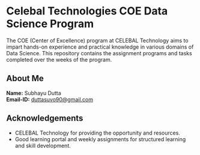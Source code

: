 # Celebal Technologies COE Data Science Program

The COE (Center of Excellence) program at CELEBAL Technology aims to impart hands-on experience and practical knowledge in various domains of Data Science. This repository contains the assignment programs and tasks completed over the weeks of the program.

## About Me

**Name:** Subhayu Dutta  
**Email-ID:** duttasuvo90@gmail.com

## Acknowledgements

- CELEBAL Technology for providing the opportunity and resources.
- Good learning portal and weekly assignments for structured learning and skill development.